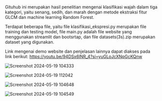 Gituhub ini merupakan hasil penelitian mengenai klasifikasi wajah dalam tiga kategori, yaitu senang, sedih, dan marah dengan metode ekstraksi fitur GLCM dan machine learning Random Forest.

Terdapat beberapa file, yaitu file klasifikasi_ekspresi.py merupakan file training dan testing model, file main.py adalah file website yang menggunakan streamlit dan bootsrtap, dan file datasets(3s).zip merupakan dataset yang digunakan.

Link mengenai demo website dan penjelasan lainnya dapat diakses pada link berikut: 
https://youtu.be/94DSx6lNR_4?si=yuGLoJcXNpGcKQnw 


![Screenshot 2024-05-19 104333](https://github.com/wedawesnawa/b1_classification_glcm_random_forest/assets/54709755/705852bc-a267-4856-a5b5-3c85984a27e7)

![Screenshot 2024-05-19 112042](https://github.com/wedawesnawa/b1_classification_glcm_random_forest/assets/54709755/9d575801-2ce4-4b73-9db0-8362bc28afb7)


![Screenshot 2024-05-19 104648](https://github.com/wedawesnawa/b1_classification_glcm_random_forest/assets/54709755/c154fa7a-b6bc-42f2-83cc-131767e96c1a)

![Screenshot 2024-05-19 104549](https://github.com/wedawesnawa/b1_classification_glcm_random_forest/assets/54709755/096fce24-f6c5-448b-951b-68d3f5f2c211)

